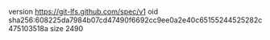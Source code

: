 version https://git-lfs.github.com/spec/v1
oid sha256:608225da7984b07cd47490f6692cc9ee0a2e40c65155244525282c475103518a
size 2490
